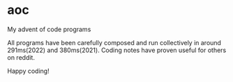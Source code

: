 # aoc
My advent of code programs

All programs have been carefully composed and run collectively in around 291ms(2022) and 380ms(2021). 
Coding notes have proven useful for others on reddit.  

Happy coding!
